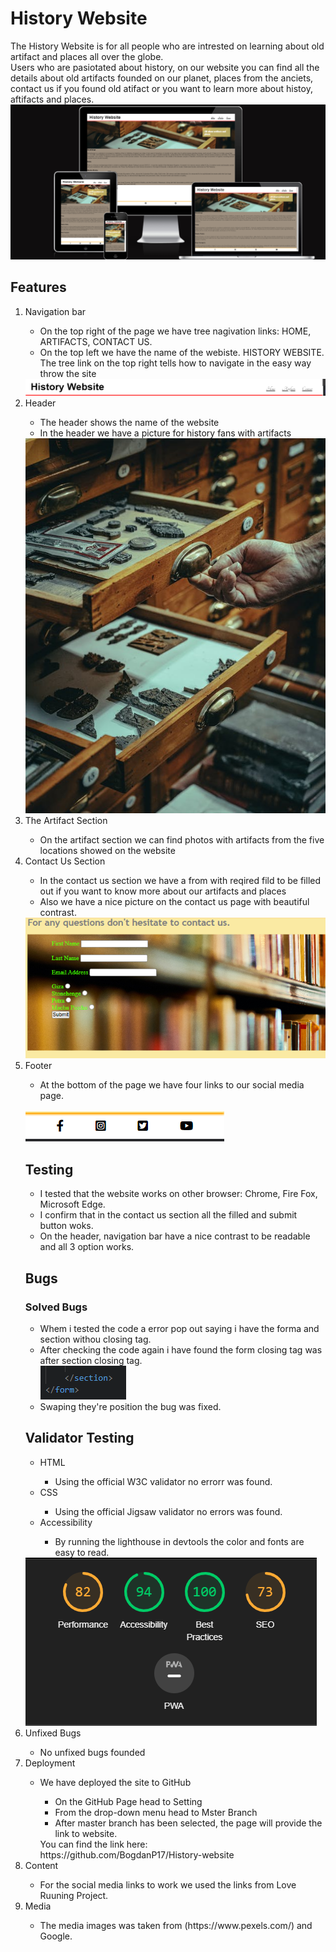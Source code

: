 # History Website

The History Website is for all people who are intrested on learning about old artifact and places all over the globe.<br>
Users who are pasiotated about history, on our website you can find all the details about old artifacts founded on our planet, places from the anciets, contact us if you found old atifact or you want to learn more about histoy, aftifacts and places.
<img src="readmeimg/alldevices.png">

## Features

<ol>
<li>Navigation bar</li>
  
  <ul>
  <li>On the top right of the page we have tree nagivation links: HOME, ARTIFACTS, CONTACT US.</li>
  <li>On the top left we have the name of the webiste. HISTORY WEBSITE.
    The tree link on the top right tells how to navigate in the easy way throw the site</li>
    </ul>
 <img src="readmeimg/header.png">
 <li>Header</li>
  <ul>
  <li>The header shows the name of the website</li>
  <li>In the header we have a picture for history fans with artifacts</li>
  </ul>
  <img src="assets/images/antique-artifacts.jpeg">
  <li>The Artifact Section</li>
  <ul>
  <li>On the artifact section we can find photos with artifacts from the five locations showed on the website</li>
  </ul>
  <li>Contact Us Section</li>
  <ul>
  <li>In the contact us section we have a from with reqired fild to be filled out if you want to know more about our artifacts and places</li>
  <li>Also we have a nice picture on the contact us page with beautiful contrast.</li>
  </ul>
  <img src="readmeimg/screenshotcontact.png">
  <li>Footer</li>
  <ul>
  <li>At the bottom of the page we have four links to our social media page.</li>
  </ul>
  <br>
  <img src="readmeimg/footer.png">
  
  ## Testing
  <ul>
  <li>I tested that the website works on other browser: Chrome, Fire Fox, Microsoft Edge. </li>
  <li>I confirm that in the contact us section all the filled and submit button woks.</li>
  <li>On the header, navigation bar have a nice contrast to be readable and all 3 option works.</li>
  </ul>
  
  ## Bugs
  
  ### Solved Bugs
  <ul>
  <li>Whem i tested the code a error pop out saying i have the forma and section withou closing tag.</li>
  <li>After checking the code again i have found the form closing tag was after section closing tag.</li>
  <img src="readmeimg/bug.png">
  <li>Swaping they're position the bug was fixed.</li>
  </ul>
  
  ## Validator Testing
  <ul>
  <li>HTML</li>
    <ul><li>Using the official W3C validator no errorr was found.</li></ul>
  <li>CSS</li>
    <ul><li>Using the official Jigsaw validator no errors was found.</li></ul>
  <li>Accessibility</li>
  <ul><li>By running the lighthouse in devtools the color and fonts are easy to read.</li></ul>
  </ul>
  <img src="readmeimg/lighthouse.png">
  <li>Unfixed Bugs</li>
  <ul><li>No unfixed bugs founded</li></ul>
  <li>Deployment</li>
  <ul>
  <li>We have deployed the site to GitHub</li>
  <ul><li>On the GitHub Page head to Setting</li>
  <li>From the drop-down menu head to Mster Branch</li>
  <li>After master branch has been selected, the page will provide the link to website.</li></ul>
   You can find the link here:<br>
    https://github.com/BogdanP17/History-website
  </ul>
  <li>Content</li>
  <ul>
  <li>For the social media links to work we used the links from Love Ruuning Project.</li>
  </ul>
  <li>Media</li>
  <ul>
  <li>The media images was taken from (https://www.pexels.com/) and Google.</li>
  </ul>
  </ol>
